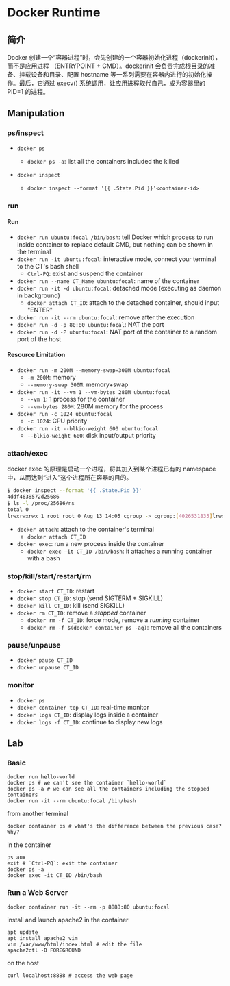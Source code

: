 # Docker Runtime

## 简介

Docker 创建一个“容器进程”时，会先创建的一个容器初始化进程（dockerinit），而不是应用进程 （ENTRYPOINT + CMD）。dockerinit 会负责完成根目录的准备、挂载设备和目录、配置 hostname 等一系列需要在容器内进行的初始化操作。最后，它通过 execv() 系统调用，让应用进程取代自己，成为容器里的 PID=1 的进程。

## Manipulation

### ps/inspect

- `docker ps`
  - `docker ps -a`: list all the containers included the killed
  
- `docker inspect`
  - `docker inspect --format ‘{{ .State.Pid }}’<container-id>`

### run

#### Run

- `docker run ubuntu:focal /bin/bash`: tell Docker which process to run inside container to replace default CMD, but nothing can be shown in the terminal
- `docker run -it ubuntu:focal`: interactive mode, connect your terminal to the CT's bash shell
  - `Ctrl-PQ`: exist and suspend the container
- `docker run --name CT_Name ubuntu:focal`: name of the container
- `docker run -it -d ubuntu:focal`: detached mode (executing as daemon in background)
  - `docker attach CT_ID`: attach to the detached container, should input "ENTER"
- `docker run -it --rm ubuntu:focal`: remove after the execution
- `docker run -d -p 80:80 ubuntu:focal`: NAT the port
- `docker run -d -P ubuntu:focal`: NAT port of the container to a random port of the host

#### Resource Limitation

- `docker run -m 200M --memory-swap=300M ubuntu:focal`
  - `-m 200M`: memory
  - `--memory-swap 300M`: memory+swap
- `docker run -it --vm 1 --vm-bytes 280M ubuntu:focal`
  - `--vm 1`: 1 process for the container
  - `--vm-bytes 280M`: 280M memory for the process
- `docker run -c 1024 ubuntu:focal`
  - `-c 1024`: CPU priority
- `docker run -it --blkio-weight 600 ubuntu:focal`
  - `--blkio-weight 600`: disk input/output priority

### attach/exec

docker exec 的原理是启动一个进程，将其加入到某个进程已有的 namespace 中，从而达到“进入”这个进程所在容器的目的。

```bash
$ docker inspect --format '{{ .State.Pid }}' 
4ddf4638572d25686
$ ls -l /proc/25686/ns
total 0
lrwxrwxrwx 1 root root 0 Aug 13 14:05 cgroup -> cgroup:[4026531835]lrwxrwxrwx 1 root root 0 Aug 13 14:05 ipc -> ipc:[4026532278]lrwxrwxrwx 1 root root 0 Aug 13 14:05 mnt -> mnt:[4026532276]lrwxrwxrwx 1 root root 0 Aug 13 14:05 net -> net:[4026532281]lrwxrwxrwx 1 root root 0 Aug 13 14:05 pid -> pid:[4026532279]lrwxrwxrwx 1 root root 0 Aug 13 14:05 pid_for_children -> pid:[4026532279]lrwxrwxrwx 1 root root 0 Aug 13 14:05 user -> user:[4026531837]lrwxrwxrwx 1 root root 0 Aug 13 14:05 uts -> uts:[4026532277]
```

- `docker attach`: attach to the container's terminal
  - `docker attach CT_ID`
- `docker exec`: run a new process inside the container
  - `docker exec –it CT_ID /bin/bash`: it attaches a running container with a bash

### stop/kill/start/restart/rm

- `docker start CT_ID`: restart
- `docker stop CT_ID`: stop (send SIGTERM + SIGKILL)
- `docker kill CT_ID`: kill (send SIGKILL)
- `docker rm CT_ID`: remove a *stopped* container
    - `docker rm -f CT_ID`: force mode, remove a *running* container
    - `docker rm -f $(docker container ps -aq)`: remove all the containers
  
### pause/unpause

- `docker pause CT_ID`
- `docker unpause CT_ID`

### monitor

- `docker ps`
- `docker container top CT_ID`: real-time monitor
- `docker logs CT_ID`: display logs inside a container
- `docker logs -f CT_ID`: continue to display new logs

## Lab

### Basic

``` shell
docker run hello-world 
docker ps # we can't see the container `hello-world`
docker ps -a # we can see all the containers including the stopped containers
docker run -it --rm ubuntu:focal /bin/bash
```

from another terminal

```shell
docker container ps # what's the difference between the previous case? Why?
```

in the container

```shell
ps aux
exit # `Ctrl-PQ`: exit the container
docker ps -a
docker exec -it CT_ID /bin/bash
```

### Run a Web Server

```shell
docker container run -it --rm -p 8888:80 ubuntu:focal
```

install and launch apache2 in the container

```shell
apt update
apt install apache2 vim
vim /var/www/html/index.html # edit the file 
apache2ctl -D FOREGROUND 
```

on the host

```shell
curl localhost:8888 # access the web page
```
